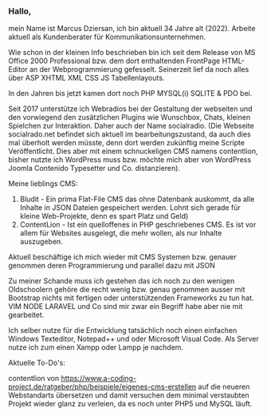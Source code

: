 ### Hallo,

mein Name ist Marcus Dziersan,
ich bin aktuell 34 Jahre alt (2022).
Arbeite aktuell als Kundenberater für Kommunikationsunternehmen.

Wie schon in der kleinen Info beschrieben bin ich seit dem Release von MS Office 2000 Professional bzw. dem dort
enthaltenden FrontPage HTML-Editor an der Webprogrammierung gefesselt. 
Seinerzeit lief da noch alles über ASP XHTML XML CSS JS Tabellenlayouts.

In den Jahren bis jetzt kamen dort noch PHP MYSQL(i) SQLITE & PDO bei.

Seit 2017 unterstütze ich Webradios bei der Gestaltung der webseiten und den vorwiegend den zusätzlichen Plugins
wie Wunschbox, Chats, kleinen Spielchen zur Interaktion. Daher auch der Name socialradio. (Die Webseite socialrado.net
befindet sich aktuell im bearbeitungszustand, da auch dies mal überholt werden müsste, denn dort werden zukünftig meine
Scripte Veröffentlicht. Dies aber mit einem schnuckeligen CMS namens contentlion, bisher nutzte ich WordPress muss bzw.
möchte mich aber von WordPress Joomla Contenido Typesetter und Co. distanzieren).

Meine lieblings CMS:
1. Bludit - Ein prima Flat-File CMS das ohne Datenbank auskommt, da alle Inhalte in JSON Dateien gespeichert werden.
   Lohnt sich gerade für kleine Web-Projekte, denn es spart Platz und Geld)
2. ContentLion - Ist ein quelloffenes in PHP geschriebenes CMS. Es ist vor allem für Websites ausgelegt, die mehr wollen,
   als nur Inhalte auszugeben.

Aktuell beschäftige ich mich wieder mit CMS Systemen bzw. genauer genommen deren Programmierung und parallel dazu mit JSON

Zu meiner Schande muss ich gestehen das ich noch zu den wenigen Oldschoolern gehöre die recht wenig bzw. genau genommen
ausser mit Bootstrap nichts mit fertigen oder unterstützenden Frameworks zu tun hat. VIM NODE LARAVEL und Co sind mir
zwar ein Begriff habe aber nie mit gearbeitet.

Ich selber nutze für die Entwicklung tatsächlich noch einen einfachen Windows Texteditor, Notepad++ und oder Microsoft Visual Code.
Als Server nutze ich zum einen Xampp oder Lampp je nachdem.

Aktuelle To-Do's:

contentlion von https://www.a-coding-project.de/ratgeber/php/beispiele/eigenes-cms-erstellen
auf die neueren Webstandarts übersetzen und damit versuchen dem minimal verstaubten Projekt wieder glanz zu verleien, da es noch unter
PHP5 und MySQL läuft.
